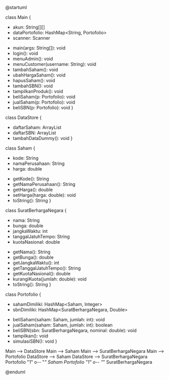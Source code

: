 @startuml

class Main {
- akun: String[][]
- dataPortofolio: HashMap<String, Portofolio>
- scanner: Scanner
+ main(args: String[]): void
+ login(): void
+ menuAdmin(): void
+ menuCustomer(username: String): void
+ tambahSaham(): void
+ ubahHargaSaham(): void
+ hapusSaham(): void
+ tambahSBN(): void
+ tampilkanProduk(): void
+ beliSaham(p: Portofolio): void
+ jualSaham(p: Portofolio): void
+ beliSBN(p: Portofolio): void
  }

class DataStore {
+ daftarSaham: ArrayList<Saham>
+ daftarSBN: ArrayList<SuratBerhargaNegara>
+ tambahDataDummy(): void
  }

class Saham {
- kode: String
- namaPerusahaan: String
- harga: double
+ getKode(): String
+ getNamaPerusahaan(): String
+ getHarga(): double
+ setHarga(harga: double): void
+ toString(): String
  }

class SuratBerhargaNegara {
- nama: String
- bunga: double
- jangkaWaktu: int
- tanggalJatuhTempo: String
- kuotaNasional: double
+ getNama(): String
+ getBunga(): double
+ getJangkaWaktu(): int
+ getTanggalJatuhTempo(): String
+ getKuotaNasional(): double
+ kurangiKuota(jumlah: double): void
+ toString(): String
  }

class Portofolio {
- sahamDimiliki: HashMap<Saham, Integer>
- sbnDimiliki: HashMap<SuratBerhargaNegara, Double>
+ beliSaham(saham: Saham, jumlah: int): void
+ jualSaham(saham: Saham, jumlah: int): boolean
+ beliSBN(sbn: SuratBerhargaNegara, nominal: double): void
+ tampilkan(): void
+ simulasiSBN(): void
  }

Main --> DataStore
Main --> Saham
Main --> SuratBerhargaNegara
Main --> Portofolio
DataStore --> Saham
DataStore --> SuratBerhargaNegara
Portofolio "1" o-- "*" Saham
Portofolio "1" o-- "*" SuratBerhargaNegara

@enduml
